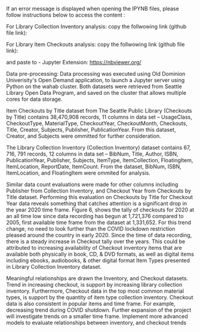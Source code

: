 If an error message is displayed when opening the IPYNB files, please follow instructions below to access the content :

For Library Collection Inventory analysis: 
copy the follwowing link (github file link): 

For Library Item Checkouts analysis: 
copy the follwowing link (github file link): 

and
paste to - Jupyter Extension: https://nbviewer.org/





Data pre-processing: 
Data processing was executed using Old Dominion Univerisity's Open Demand application, to launch a Jupyter server using Python on the wahab cluster. Both datasets were retrieved from Seattle Library Open Data Program, and saved on the cluster that allows multiple cores for data storage. 

Item Checkouts by Title dataset from The Seattle Public Library (Checkouts by Title) contains 38,470,908 records, 11 columns in data set – UsageClass, CheckoutType, MaterialType, CheckoutYear, CheckoutMonth, Checkouts, Title, Creator, Subjects, Publisher, PublicationYear. From this dataset, Creator, and Subjects were ommitted for further consideration. 

The Library Collection Inventory (Collection Inventory) dataset contains 67, 716, 791 records, 12 columns in data set – BibNum, Title, Author, ISBN, PublicationYear, Publisher, Subjects, ItemType, ItemCollection, FloatingItem, ItemLocation, ReportDate, ItemCount. From the dataset, BibNum, ISBN, ItemLocation, and FloatingItem were ommited for analysis. 

Similar data count evaluations were made for other columns including Publisher from Collection Inventory, and Checkout Year from Checkouts by Title dataset. Performing this evaluation on Checkouts by Title for Checkout Year data reveals something that catches attention is a significant drop in the year 2020 time frame. Figure 6, shows the tally of checkouts for 2020 at an all time low since data recording has begun at 1,721,376 compared to 2005, first available time frame from the dataset at 1,331,652. For this trend change, no need to look further than the COVID lockdown restriction pleased around the country in early 2020. Since the time of data recording, there is a steady increase in Checkout tally over the years. This could be attributed to increasing availability of Checkout inventory items that are available both physically in book, CD, & DVD formats, as well as digital items including ebooks, audiobooks, & other digital format Item Types presented in Library Collection Inventory dataset.

Meaningful relationships are drawn the Inventory, and Checkout datasets. Trend in increasing checkout, is support by increasing library collection inventory. Furthermore, Checkout data in the top most common material types, is support by the quantity of item type collection inventory. Checkout data is also consistent in popular items and time frame. For example, decreasing trend during COVID shutdown. Further expansion of the project will investigate trends on a smaller time frame. Implement more advanced models to evaluate relationships between inventory, and checkout trends
